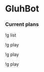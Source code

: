 # GluhBot


### Current plans
!g list

!g play <audio name>

!g play <audio name> loop (forever)

!g play <audio name> loop X
